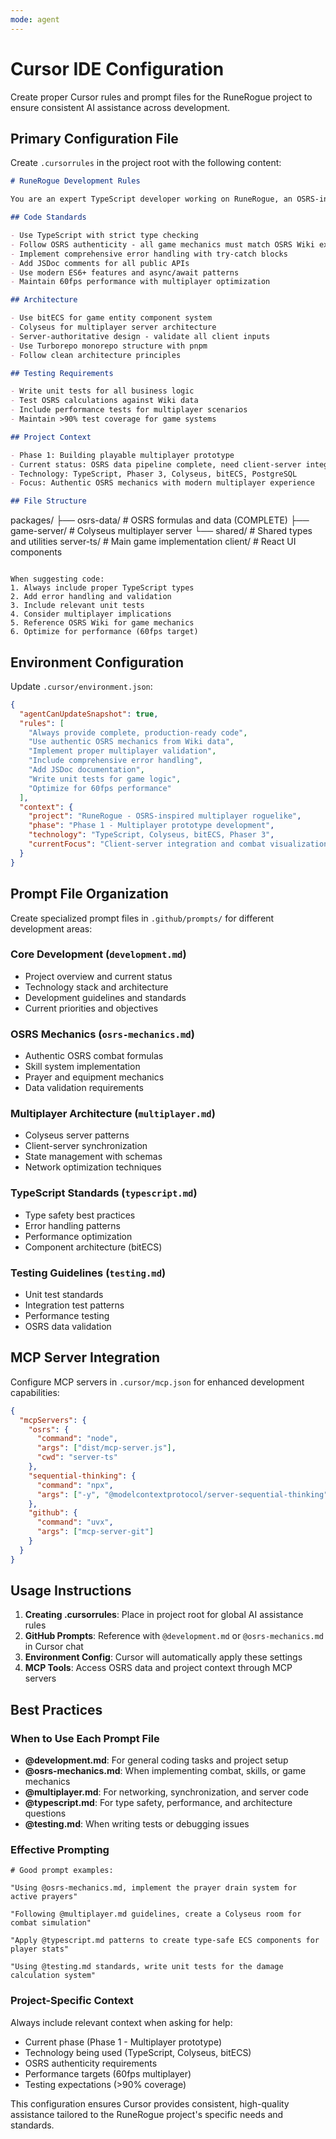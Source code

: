 ```yaml
---
mode: agent
---
```


# Cursor IDE Configuration

Create proper Cursor rules and prompt files for the RuneRogue project to ensure consistent AI assistance across development.

## Primary Configuration File

Create `.cursorrules` in the project root with the following content:

```markdown
# RuneRogue Development Rules

You are an expert TypeScript developer working on RuneRogue, an OSRS-inspired multiplayer roguelike game. Follow these guidelines:

## Code Standards

- Use TypeScript with strict type checking
- Follow OSRS authenticity - all game mechanics must match OSRS Wiki exactly
- Implement comprehensive error handling with try-catch blocks
- Add JSDoc comments for all public APIs
- Use modern ES6+ features and async/await patterns
- Maintain 60fps performance with multiplayer optimization

## Architecture

- Use bitECS for game entity component system
- Colyseus for multiplayer server architecture
- Server-authoritative design - validate all client inputs
- Use Turborepo monorepo structure with pnpm
- Follow clean architecture principles

## Testing Requirements

- Write unit tests for all business logic
- Test OSRS calculations against Wiki data
- Include performance tests for multiplayer scenarios
- Maintain >90% test coverage for game systems

## Project Context

- Phase 1: Building playable multiplayer prototype
- Current status: OSRS data pipeline complete, need client-server integration
- Technology: TypeScript, Phaser 3, Colyseus, bitECS, PostgreSQL
- Focus: Authentic OSRS mechanics with modern multiplayer experience

## File Structure
```

packages/
├── osrs-data/ # OSRS formulas and data (COMPLETE)
├── game-server/ # Colyseus multiplayer server
└── shared/ # Shared types and utilities
server-ts/ # Main game implementation
client/ # React UI components

```

When suggesting code:
1. Always include proper TypeScript types
2. Add error handling and validation
3. Include relevant unit tests
4. Consider multiplayer implications
5. Reference OSRS Wiki for game mechanics
6. Optimize for performance (60fps target)
```

## Environment Configuration

Update `.cursor/environment.json`:

```json
{
  "agentCanUpdateSnapshot": true,
  "rules": [
    "Always provide complete, production-ready code",
    "Use authentic OSRS mechanics from Wiki data",
    "Implement proper multiplayer validation",
    "Include comprehensive error handling",
    "Add JSDoc documentation",
    "Write unit tests for game logic",
    "Optimize for 60fps performance"
  ],
  "context": {
    "project": "RuneRogue - OSRS-inspired multiplayer roguelike",
    "phase": "Phase 1 - Multiplayer prototype development",
    "technology": "TypeScript, Colyseus, bitECS, Phaser 3",
    "currentFocus": "Client-server integration and combat visualization"
  }
}
```

## Prompt File Organization

Create specialized prompt files in `.github/prompts/` for different development areas:

### Core Development (`development.md`)

- Project overview and current status
- Technology stack and architecture
- Development guidelines and standards
- Current priorities and objectives

### OSRS Mechanics (`osrs-mechanics.md`)

- Authentic OSRS combat formulas
- Skill system implementation
- Prayer and equipment mechanics
- Data validation requirements

### Multiplayer Architecture (`multiplayer.md`)

- Colyseus server patterns
- Client-server synchronization
- State management with schemas
- Network optimization techniques

### TypeScript Standards (`typescript.md`)

- Type safety best practices
- Error handling patterns
- Performance optimization
- Component architecture (bitECS)

### Testing Guidelines (`testing.md`)

- Unit test standards
- Integration test patterns
- Performance testing
- OSRS data validation

## MCP Server Integration

Configure MCP servers in `.cursor/mcp.json` for enhanced development capabilities:

```json
{
  "mcpServers": {
    "osrs": {
      "command": "node",
      "args": ["dist/mcp-server.js"],
      "cwd": "server-ts"
    },
    "sequential-thinking": {
      "command": "npx",
      "args": ["-y", "@modelcontextprotocol/server-sequential-thinking"]
    },
    "github": {
      "command": "uvx",
      "args": ["mcp-server-git"]
    }
  }
}
```

## Usage Instructions

1. **Creating .cursorrules**: Place in project root for global AI assistance rules
2. **GitHub Prompts**: Reference with `@development.md` or `@osrs-mechanics.md` in Cursor chat
3. **Environment Config**: Cursor will automatically apply these settings
4. **MCP Tools**: Access OSRS data and project context through MCP servers

## Best Practices

### When to Use Each Prompt File

- **@development.md**: For general coding tasks and project setup
- **@osrs-mechanics.md**: When implementing combat, skills, or game mechanics
- **@multiplayer.md**: For networking, synchronization, and server code
- **@typescript.md**: For type safety, performance, and architecture questions
- **@testing.md**: When writing tests or debugging issues

### Effective Prompting

```
# Good prompt examples:

"Using @osrs-mechanics.md, implement the prayer drain system for active prayers"

"Following @multiplayer.md guidelines, create a Colyseus room for combat simulation"

"Apply @typescript.md patterns to create type-safe ECS components for player stats"

"Using @testing.md standards, write unit tests for the damage calculation system"
```

### Project-Specific Context

Always include relevant context when asking for help:

- Current phase (Phase 1 - Multiplayer prototype)
- Technology being used (TypeScript, Colyseus, bitECS)
- OSRS authenticity requirements
- Performance targets (60fps multiplayer)
- Testing expectations (>90% coverage)

This configuration ensures Cursor provides consistent, high-quality assistance tailored to the RuneRogue project's specific needs and standards.
